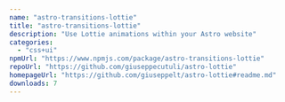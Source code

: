 ```yaml
---
name: "astro-transitions-lottie"
title: "astro-transitions-lottie"
description: "Use Lottie animations within your Astro website"
categories:
  - "css+ui"
npmUrl: "https://www.npmjs.com/package/astro-transitions-lottie"
repoUrl: "https://github.com/giuseppecutuli/astro-lottie"
homepageUrl: "https://github.com/giuseppelt/astro-lottie#readme.md"
downloads: 7
---
```

